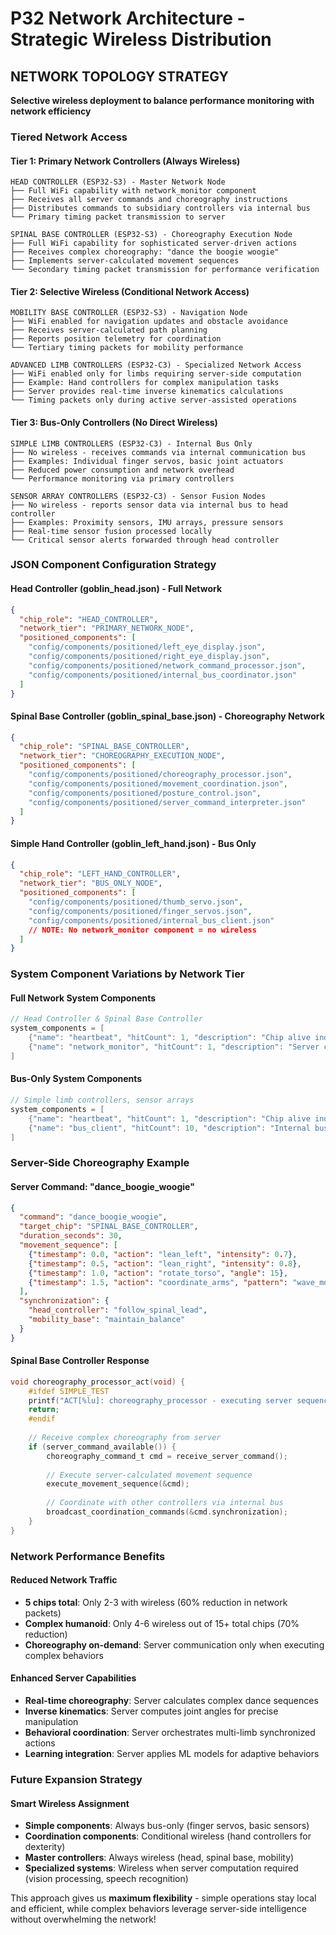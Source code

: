 # P32 Network Architecture - Strategic Wireless Distribution

## NETWORK TOPOLOGY STRATEGY
**Selective wireless deployment to balance performance monitoring with network efficiency**

### Tiered Network Access

#### Tier 1: Primary Network Controllers (Always Wireless)
```
HEAD CONTROLLER (ESP32-S3) - Master Network Node
├── Full WiFi capability with network_monitor component
├── Receives all server commands and choreography instructions  
├── Distributes commands to subsidiary controllers via internal bus
└── Primary timing packet transmission to server

SPINAL BASE CONTROLLER (ESP32-S3) - Choreography Execution Node  
├── Full WiFi capability for sophisticated server-driven actions
├── Receives complex choreography: "dance the boogie woogie"
├── Implements server-calculated movement sequences
└── Secondary timing packet transmission for performance verification
```

#### Tier 2: Selective Wireless (Conditional Network Access)
```
MOBILITY BASE CONTROLLER (ESP32-S3) - Navigation Node
├── WiFi enabled for navigation updates and obstacle avoidance
├── Receives server-calculated path planning
├── Reports position telemetry for coordination
└── Tertiary timing packets for mobility performance

ADVANCED LIMB CONTROLLERS (ESP32-C3) - Specialized Network Access
├── WiFi enabled only for limbs requiring server-side computation
├── Example: Hand controllers for complex manipulation tasks
├── Server provides real-time inverse kinematics calculations
└── Timing packets only during active server-assisted operations
```

#### Tier 3: Bus-Only Controllers (No Direct Wireless)
```
SIMPLE LIMB CONTROLLERS (ESP32-C3) - Internal Bus Only
├── No wireless - receives commands via internal communication bus
├── Examples: Individual finger servos, basic joint actuators
├── Reduced power consumption and network overhead
└── Performance monitoring via primary controllers

SENSOR ARRAY CONTROLLERS (ESP32-C3) - Sensor Fusion Nodes
├── No wireless - reports sensor data via internal bus to head controller
├── Examples: Proximity sensors, IMU arrays, pressure sensors
├── Real-time sensor fusion processed locally
└── Critical sensor alerts forwarded through head controller
```

### JSON Component Configuration Strategy

#### Head Controller (goblin_head.json) - Full Network
```json
{
  "chip_role": "HEAD_CONTROLLER",
  "network_tier": "PRIMARY_NETWORK_NODE",
  "positioned_components": [
    "config/components/positioned/left_eye_display.json",
    "config/components/positioned/right_eye_display.json",
    "config/components/positioned/network_command_processor.json",
    "config/components/positioned/internal_bus_coordinator.json"
  ]
}
```

#### Spinal Base Controller (goblin_spinal_base.json) - Choreography Network
```json
{
  "chip_role": "SPINAL_BASE_CONTROLLER", 
  "network_tier": "CHOREOGRAPHY_EXECUTION_NODE",
  "positioned_components": [
    "config/components/positioned/choreography_processor.json",
    "config/components/positioned/movement_coordination.json",
    "config/components/positioned/posture_control.json",
    "config/components/positioned/server_command_interpreter.json"
  ]
}
```

#### Simple Hand Controller (goblin_left_hand.json) - Bus Only
```json
{
  "chip_role": "LEFT_HAND_CONTROLLER",
  "network_tier": "BUS_ONLY_NODE", 
  "positioned_components": [
    "config/components/positioned/thumb_servo.json",
    "config/components/positioned/finger_servos.json",
    "config/components/positioned/internal_bus_client.json"
    // NOTE: No network_monitor component = no wireless
  ]
}
```

### System Component Variations by Network Tier

#### Full Network System Components
```c
// Head Controller & Spinal Base Controller
system_components = [
    {"name": "heartbeat", "hitCount": 1, "description": "Chip alive indicator"},
    {"name": "network_monitor", "hitCount": 1, "description": "Server communication & timing"}
]
```

#### Bus-Only System Components  
```c
// Simple limb controllers, sensor arrays
system_components = [
    {"name": "heartbeat", "hitCount": 1, "description": "Chip alive indicator"},
    {"name": "bus_client", "hitCount": 10, "description": "Internal bus communication"}
]
```

### Server-Side Choreography Example

#### Server Command: "dance_boogie_woogie"
```json
{
  "command": "dance_boogie_woogie",
  "target_chip": "SPINAL_BASE_CONTROLLER",
  "duration_seconds": 30,
  "movement_sequence": [
    {"timestamp": 0.0, "action": "lean_left", "intensity": 0.7},
    {"timestamp": 0.5, "action": "lean_right", "intensity": 0.8},
    {"timestamp": 1.0, "action": "rotate_torso", "angle": 15},
    {"timestamp": 1.5, "action": "coordinate_arms", "pattern": "wave_motion"}
  ],
  "synchronization": {
    "head_controller": "follow_spinal_lead",
    "mobility_base": "maintain_balance"
  }
}
```

#### Spinal Base Controller Response
```c
void choreography_processor_act(void) {
    #ifdef SIMPLE_TEST
    printf("ACT[%lu]: choreography_processor - executing server sequence\n", g_loopCount);
    return;
    #endif
    
    // Receive complex choreography from server
    if (server_command_available()) {
        choreography_command_t cmd = receive_server_command();
        
        // Execute server-calculated movement sequence
        execute_movement_sequence(&cmd);
        
        // Coordinate with other controllers via internal bus
        broadcast_coordination_commands(&cmd.synchronization);
    }
}
```

### Network Performance Benefits

#### Reduced Network Traffic
- **5 chips total**: Only 2-3 with wireless (60% reduction in network packets)
- **Complex humanoid**: Only 4-6 wireless out of 15+ total chips (70% reduction)
- **Choreography on-demand**: Server communication only when executing complex behaviors

#### Enhanced Server Capabilities
- **Real-time choreography**: Server calculates complex dance sequences
- **Inverse kinematics**: Server computes joint angles for precise manipulation
- **Behavioral coordination**: Server orchestrates multi-limb synchronized actions
- **Learning integration**: Server applies ML models for adaptive behaviors

### Future Expansion Strategy

#### Smart Wireless Assignment
- **Simple components**: Always bus-only (finger servos, basic sensors)
- **Coordination components**: Conditional wireless (hand controllers for dexterity)
- **Master controllers**: Always wireless (head, spinal base, mobility)
- **Specialized systems**: Wireless when server computation required (vision processing, speech recognition)

This approach gives us **maximum flexibility** - simple operations stay local and efficient, while complex behaviors leverage server-side intelligence without overwhelming the network!
